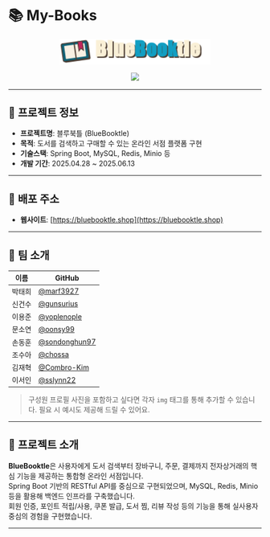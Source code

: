 # 📚 My-Books

<p align="center">
  <img src="https://github.com/nhnacademy-be9-bluebooktle/bluebooktle-shop/blob/master/frontend-server/src/main/resources/static/images/logo.png?raw=true" width="300" alt="BlueBooktle Logo" />
</p>

<p align="center">
  <a href="https://hits.seeyoufarm.com">
    <img src="https://hits.seeyoufarm.com/api/count/incr/badge.svg?url=https://github.com/your-org/my-books&count_bg=%2379C83D&title_bg=%23555555&icon=github.svg&icon_color=%23E7E7E7&title=visits&edge_flat=false"/>
  </a>
</p>

---

## 📌 프로젝트 정보

- **프로젝트명**: 블루북틀 (BlueBooktle)
- **목적**: 도서를 검색하고 구매할 수 있는 온라인 서점 플랫폼 구현
- **기술스택**: Spring Boot, MySQL, Redis, Minio 등
- **개발 기간**: 2025.04.28 ~ 2025.06.13

---

## 🔗 배포 주소

- **웹사이트**: [https://bluebooktle.shop](https://bluebooktle.shop)

---

## 👥 팀 소개

| 이름     | GitHub |
|----------|--------|
| 박태희   | [@marf3927](https://github.com/marf3927) |
| 신건수   | [@gunsurius](https://github.com/Shin-Gunsu) |
| 이용준   | [@yoplenople](https://github.com/yoplenople) |
| 문소연   | [@oonsy99](https://github.com/oonsy99) |
| 손동훈   | [@sondonghun97](https://github.com/sondonghun97) |
| 조수아   | [@chossa](https://github.com/chossa) |
| 김재혁   | [@Combro-Kim](https://github.com/Combro-Kim) |
| 이서인   | [@sslynn22](https://github.com/sslynn22) |

> 구성원 프로필 사진을 포함하고 싶다면 각자 `img` 태그를 통해 추가할 수 있습니다. 필요 시 예시도 제공해 드릴 수 있어요.

---

## 📝 프로젝트 소개

**BlueBooktle**은 사용자에게 도서 검색부터 장바구니, 주문, 결제까지 전자상거래의 핵심 기능을 제공하는 통합형 온라인 서점입니다.  
Spring Boot 기반의 RESTful API를 중심으로 구현되었으며, MySQL, Redis, Minio 등을 활용해 백엔드 인프라를 구축했습니다.  
회원 인증, 포인트 적립/사용, 쿠폰 발급, 도서 찜, 리뷰 작성 등의 기능을 통해 실사용자 중심의 경험을 구현했습니다.  

---
